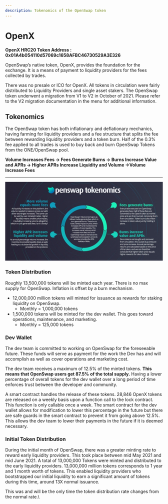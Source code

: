 ```yaml
---
description: Tokenomics of the OpenSwap token
---
```


# OpenX

**OpenX HRC20 Token Address : 0x01A4b054110d57069c1658AFBC46730529A3E326**

OpenSwap’s native token, OpenX, provides the foundation for the exchange. It is a means of payment to liquidity providers for the fees collected by trades.&#x20;

There was no presale or ICO for OpenX. All tokens in circulation were fairly distributed to Liquidity Providers and single asset stakers. The OpenSwap token underwent a migration from V1 to V2 in October of 2021. Please refer to the V2 migration documentation in the menu for additional information.

## Tokenomics&#x20;

The OpenSwap token has both inflationary and deflationary mechanics, having farming for liquidity providers and a fee structure that splits the fee between rewarding liquidity providers and a token burn.  Half of the 0.3% fee applied to all trades is used to buy back and burn OpenSwap Tokens from the ONE/OpenSwap pool.

**Volume Increases Fees -> Fees Generate Burns -> Burns Increase Value and APRs -> Higher APRs Increase Liquidity and Volume ->Volume Increase Fees**

****

![](../.gitbook/assets/tokenomics.jpg)

### Token Distribution

Roughly 13,500,000 tokens will be minted each year.  There is no max supply for OpenSwap. Inflation is offset by a burn mechanism.

* 12,000,000 million tokens will minted for issuance as rewards for staking liquidity on OpenSwap.
  * Monthly = 1,000,000 tokens
* 1,500,000 tokens will be minted for the dev wallet.  This goes toward operations, maintenance, and marketing.
  * Monthly = 125,000 tokens

### Dev Wallet

The dev team is committed to working on OpenSwap for the foreseeable future.  These funds will serve as payment for the work the Dev has and will accomplish  as well as cover operations and marketing cost.

The dev team receives a maximum of 12.5% of the minted tokens. **This means that OpenSwap users get 87.5% of the total supply.**   Having a lower percentage of overall tokens for the dev wallet over a long period of time enforces trust between the developer and community.

A smart contract handles the release of these tokens.  28,846 OpenX tokens are released on a weekly basis upon a function call to the lock contract. This function is only callable once a week.  The smart contract for the dev wallet allows for modification to lower this percentage in the future but there are safe guards in the smart contract to prevent it from going above 12.5%.  This allows the dev team to lower their payments in the future if it is deemed necessary.

### **Initial Token Distribution**

During the initial month of OpenSwap, there was a greater minting rate to reward early liquidity providers.  This took place between mid May 2021 and mid June 2021. A total of 13,000,000 Tokens were minted and distributed to the early liquidity providers. 13,000,000 million tokens corresponds to 1 year and 1 month worth of tokens. This enabled liquidity providers who bootstrapped our initial liquidity to earn a significant amount of tokens during this time, around 13X normal issuance. &#x20;

This was and will be the only time the token distribution rate changes from the normal rate.\
